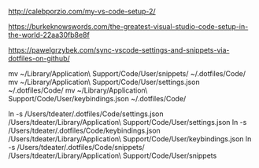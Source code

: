 http://calebporzio.com/my-vs-code-setup-2/

https://burkeknowswords.com/the-greatest-visual-studio-code-setup-in-the-world-22aa30fb8e8f

https://pawelgrzybek.com/sync-vscode-settings-and-snippets-via-dotfiles-on-github/

mv ~/Library/Application\ Support/Code/User/snippets/ ~/.dotfiles/Code/
mv ~/Library/Application\ Support/Code/User/settings.json ~/.dotfiles/Code/
mv ~/Library/Application\ Support/Code/User/keybindings.json ~/.dotfiles/Code/

ln -s /Users/tdeater/.dotfiles/Code/settings.json /Users/tdeater/Library/Application\ Support/Code/User/settings.json
ln -s /Users/tdeater/.dotfiles/Code/keybindings.json /Users/tdeater/Library/Application\ Support/Code/User/keybindings.json
ln -s /Users/tdeater/.dotfiles/Code/snippets/ /Users/tdeater/Library/Application\ Support/Code/User/snippets
